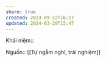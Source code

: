 ```yaml
---
share: true
created: 2023-09-22T16:17
updated: 2024-03-20T15:47
---
```

Khái niệm:: 

Nguồn:: [[Tự ngẫm nghĩ, trải nghiệm]]